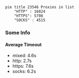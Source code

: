 
```mermaid
pie title 23546 Proxies in list
    "HTTP" : 16824
    "HTTPS": 5708
    "SOCKS" : 4515
```

### Some Info
#### Average Timeout

- mixed: 4.6s
- http: 2.7s
- https: 7.6s
- socks: 6.2s